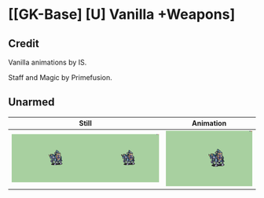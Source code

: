 # [\[GK-Base\] \[U\] Vanilla +Weapons]

## Credit

Vanilla animations by IS.

Staff and Magic by Primefusion.

## Unarmed

| Still | Animation |
| :---: | :-------: |
| ![Unarmed still](./Unarmed_000.png) | ![Unarmed animation](./Unarmed.gif) |
